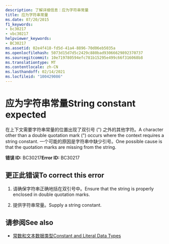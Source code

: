 ```yaml
---
description: 了解详细信息：应为字符串常量
title: 应为字符串常量
ms.date: 07/20/2015
f1_keywords:
- bc30217
- vbc30217
helpviewer_keywords:
- BC30217
ms.assetid: 02e4f418-fd5d-41a4-8896-70d06eb5035a
ms.openlocfilehash: 5073d15d7d5c2429c880bad93066629892370737
ms.sourcegitcommit: 10e719780594efc781b15295e499c66f316068b8
ms.translationtype: MT
ms.contentlocale: zh-CN
ms.lasthandoff: 02/14/2021
ms.locfileid: "100429086"
---
```

# <a name="string-constant-expected"></a><span data-ttu-id="d9153-103">应为字符串常量</span><span class="sxs-lookup"><span data-stu-id="d9153-103">String constant expected</span></span>

<span data-ttu-id="d9153-104">在上下文需要字符串常量的位置出现了双引号 (") 之外的其他字符。</span><span class="sxs-lookup"><span data-stu-id="d9153-104">A character other than a double quotation mark (") occurs where the context requires a string constant.</span></span> <span data-ttu-id="d9153-105">一个可能的原因是字符串中缺少引号。</span><span class="sxs-lookup"><span data-stu-id="d9153-105">One possible cause is that the quotation marks are missing from the string.</span></span>  
  
 <span data-ttu-id="d9153-106">**错误 ID:** BC30217</span><span class="sxs-lookup"><span data-stu-id="d9153-106">**Error ID:** BC30217</span></span>  
  
## <a name="to-correct-this-error"></a><span data-ttu-id="d9153-107">更正此错误</span><span class="sxs-lookup"><span data-stu-id="d9153-107">To correct this error</span></span>  
  
1. <span data-ttu-id="d9153-108">请确保字符串正确地括在双引号中。</span><span class="sxs-lookup"><span data-stu-id="d9153-108">Ensure that the string is properly enclosed in double quotation marks.</span></span>  
  
2. <span data-ttu-id="d9153-109">提供字符串常量。</span><span class="sxs-lookup"><span data-stu-id="d9153-109">Supply a string constant.</span></span>  
  
## <a name="see-also"></a><span data-ttu-id="d9153-110">请参阅</span><span class="sxs-lookup"><span data-stu-id="d9153-110">See also</span></span>

- [<span data-ttu-id="d9153-111">常数和文本数据类型</span><span class="sxs-lookup"><span data-stu-id="d9153-111">Constant and Literal Data Types</span></span>](../programming-guide/language-features/constants-enums/constant-and-literal-data-types.md)
